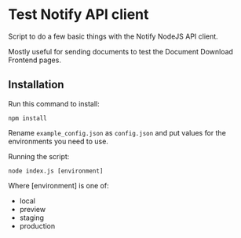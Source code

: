 # Test Notify API client

Script to do a few basic things with the Notify NodeJS API client.

Mostly useful for sending documents to test the Document Download Frontend pages.

## Installation

Run this command to install:
```
npm install
```

Rename `example_config.json` as `config.json` and put values for the environments you need to use.

Running the script:
```
node index.js [environment]
```

Where [environment] is one of:
- local
- preview
- staging
- production
